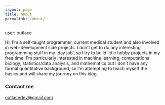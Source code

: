 ```yaml
---
layout: page
title: About
permalink: /about/
---
```


user: outlace

Hi. I'm a self-taught programmer, current medical student
and also involved in web-development side projects.
I don't get to do any interesting programming stuff in my 'day job', so I try to build
little hobby projects in my free time. I'm particularly interested in machine
learning, computational biology, statistics/data analysis, and mathematics but
I don't have any formal quantitative background, so I'm
attempting to teach myself the basics and will share my journey on this blog.


### Contact me

[outlacedev@gmail.com](mailto:outlacedev@gmail.com)
